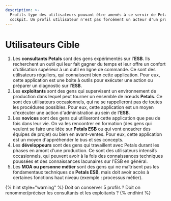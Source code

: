 ```yaml
---
description: >-
  Profils type des utilisateurs pouvant être amenés à se servir de Petals
  cockpit. Un profil utilisateur n'est pas forcément un acteur d'un projet !
---
```


# Utilisateurs Cible

1. Les **consultants Petals** sont des gens expérimentés sur l'**ESB**. Ils recherchent un outil qui leur fait gagner du temps et leur offre un confort d'utilisation supérieur à un outil en ligne de commande. Ce sont des utilisateurs réguliers, qui connaissent bien cette application. Pour eux, cette application est une boite à outils pour exécuter une action ou préparer un diagnostic sur l'**ESB**.
2. Les **exploitants** sont des gens qui supervisent un environnement de production dans lequel peut tourner un ensemble de nœuds **Petals**. Ce sont des utilisateurs occasionnels, qui ne se rappelleront pas de toutes les procédures possibles. Pour eux, cette application est un moyen d'exécuter une action d'administration au sein de l'**ESB**.
3. Les **novices** sont des gens qui utiliseront cette application que peu de fois dans leur vie. On va les rencontrer en formation \(des gens qui veulent se faire une idée sur **Petals ESB** ou qui vont encadrer des équipes de projet\) ou bien en avant-ventes. Pour eux, cette application est un moyen d'appréhender le bus et ses concepts.
4. Les **développeurs** sont des gens qui travaillent avec Petals durant les phases en amont d'une production. Ce sont des utilisateurs intensifs occasionnels, qui peuvent avoir à la fois des connaissances techniques poussées et des connaissances lacunaires sur l'ESB en général.
5. Les **MOA ou personne métier** sont des gens qui ne maîtrisent pas les fondamentaux techniques de **Petals ESB**, mais doit avoir accès à certaines fonctions haut niveau \(exemple : processus métier\).

{% hint style="warning" %}
Doit on conserver 5 profils ? Doit on renommer/préciser les consultants et les exploitants ?
{% endhint %}

